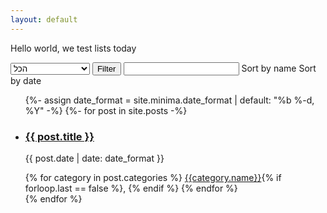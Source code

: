 ```yaml
---
layout: default
---
```

Hello world, we test lists today
<script src="//cdnjs.cloudflare.com/ajax/libs/list.js/1.5.0/list.min.js"></script>
<script src="https://ajax.googleapis.com/ajax/libs/jquery/3.4.1/jquery.min.js"></script>

<div id="post-list">
<select id="category-filter-list">
  <option value="הכל">הכל</option>
  {% for category in site.categories %}
  <option value="{{category.name}}">{{category.name}}</option>
  {% endfor %}
</select>
  <button id="filter-category" >Filter</button>
  <input class="search" />
  <span class="sort" data-sort="name">Sort by name</span>
  <span class="sort" data-sort="timestamp">Sort by date</span>
  <ul class="list">
  {%- assign date_format = site.minima.date_format | default: "%b %-d, %Y" -%}
  {%- for post in site.posts -%}
    <li>
    <a class="post-link" href="{{ post.url | relative_url }}">
    <h3 class="name">{{ post.title }}</h3>
    </a>
       <p class="date post-meta timestamp" data-timestamp="{{post.date | date_to_xmlschema}}">{{ post.date | date: date_format }}</p>
       <span>
       {% for category in post.categories %}
       <a href="{{site.baseurl}}{{category.url}}">{{category.name}}</a>{% if forloop.last == false %}, {% endif %}
       {% endfor %}
       </span>
       <div hidden class="category">{% for category in post.categories %}{{category.name}}{% if forloop.last == false %}, {% endif %}{% endfor %}</div>
    </li>
  {% endfor %}
  </ul>
</div>

<script type="text/javascript">
$(document).ready(function(){
var options = {
  valueNames: [ 'name', 'date', { name: 'timestamp', attr: 'data-timestamp' }, 'category']
};
var postList = new List('post-list', options);

$('#filter-category').click(function() {
    postList.filter(function(item) {
        var item_categories = item.values().category.split(", ")
        if ($('#category-filter-list').val() == "הכל" || item_categories.indexOf($('#category-filter-list').val()) != -1) {
            return true;
        } else {
            return false;
        }
    });
    return false;
});

});
</script>
